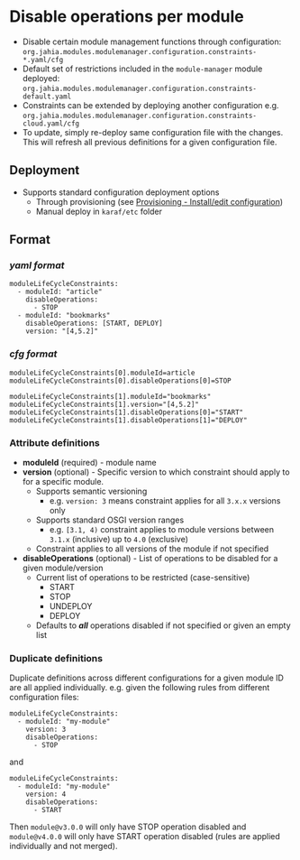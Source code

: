 # Disable operations per module

* Disable certain module management functions through configuration: `org.jahia.modules.modulemanager.configuration.constraints-*.yaml/cfg`
* Default set of restrictions included in the `module-manager` module deployed: `org.jahia.modules.modulemanager.configuration.constraints-default.yaml`
* Constraints can be extended by deploying another configuration e.g. `org.jahia.modules.modulemanager.configuration.constraints-cloud.yaml/cfg`
* To update, simply re-deploy same configuration file with the changes. This will refresh all previous definitions for a given configuration file.

## Deployment

 * Supports standard configuration deployment options
   * Through provisioning (see [Provisioning - Install/edit configuration](https://github.com/Jahia/jahia/tree/master/bundles/provisioning#install--edit-configuration))
   * Manual deploy in `karaf/etc` folder

## Format

### *yaml format*

```
moduleLifeCycleConstraints:
  - moduleId: "article"
    disableOperations:
      - STOP
  - moduleId: "bookmarks"
    disableOperations: [START, DEPLOY]
    version: "[4,5.2]"
```

### *cfg format*

```
moduleLifeCycleConstraints[0].moduleId=article
moduleLifeCycleConstraints[0].disableOperations[0]=STOP

moduleLifeCycleConstraints[1].moduleId="bookmarks"
moduleLifeCycleConstraints[1].version="[4,5.2]"
moduleLifeCycleConstraints[1].disableOperations[0]="START"
moduleLifeCycleConstraints[1].disableOperations[1]="DEPLOY"
```

### Attribute definitions

* **moduleId** (required) - module name
* **version** (optional) - Specific version to which constraint should apply to for a specific module.
  * Supports semantic versioning
    * e.g. `version: 3` means constraint applies for all `3.x.x` versions only
  * Supports standard OSGI version ranges
    * e.g. `[3.1, 4)` constraint applies to module versions between `3.1.x` (inclusive) up to `4.0` (exclusive)
  * Constraint applies to all versions of the module if not specified
* **disableOperations** (optional) - List of operations to be disabled for a given module/version
  * Current list of operations to be restricted (case-sensitive)
    * START
    * STOP
    * UNDEPLOY
    * DEPLOY
  * Defaults to ***all*** operations disabled if not specified or given an empty list

### Duplicate definitions

Duplicate definitions across different configurations for a given module ID are all applied individually. e.g. given the following rules from different configuration files:

```
moduleLifeCycleConstraints:
  - moduleId: "my-module"
    version: 3
    disableOperations:
      - STOP
```

and 

```
moduleLifeCycleConstraints:
  - moduleId: "my-module"
    version: 4
    disableOperations:
      - START
```

Then `module@v3.0.0` will only have STOP operation disabled and `module@v4.0.0` will only have START operation disabled (rules are applied individually and not merged).

